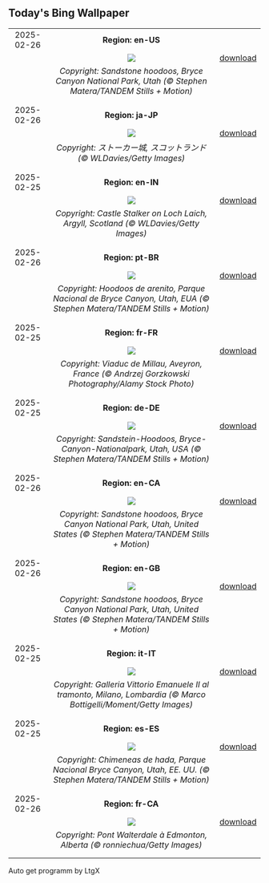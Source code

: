 ## Today's Bing Wallpaper
|      |      |      |
| :----: | :----: | :----: |
|2025-02-26|**Region: en-US**||
||![](https://www.bing.com/th?id=OHR.BryceHoodoos_EN-US2334649046_UHD.jpg&pid=hp&w=1152&h=648&rs=1&c=4)| [download](https://www.bing.com/th?id=OHR.BryceHoodoos_EN-US2334649046_UHD.jpg)|
||*Copyright: Sandstone hoodoos, Bryce Canyon National Park, Utah (© Stephen Matera/TANDEM Stills + Motion)*
||
|||
|2025-02-26|**Region: ja-JP**||
||![](https://www.bing.com/th?id=OHR.ArgyllStalker_JA-JP1121064297_UHD.jpg&pid=hp&w=1152&h=648&rs=1&c=4)| [download](https://www.bing.com/th?id=OHR.ArgyllStalker_JA-JP1121064297_UHD.jpg)|
||*Copyright: ストーカー城, スコットランド (© WLDavies/Getty Images)*
||
|||
|2025-02-25|**Region: en-IN**||
||![](https://www.bing.com/th?id=OHR.ArgyllStalker_EN-IN2644083090_UHD.jpg&pid=hp&w=1152&h=648&rs=1&c=4)| [download](https://www.bing.com/th?id=OHR.ArgyllStalker_EN-IN2644083090_UHD.jpg)|
||*Copyright: Castle Stalker on Loch Laich, Argyll, Scotland (© WLDavies/Getty Images)*
||
|||
|2025-02-26|**Region: pt-BR**||
||![](https://www.bing.com/th?id=OHR.BryceHoodoos_PT-BR6923982183_UHD.jpg&pid=hp&w=1152&h=648&rs=1&c=4)| [download](https://www.bing.com/th?id=OHR.BryceHoodoos_PT-BR6923982183_UHD.jpg)|
||*Copyright: Hoodoos de arenito, Parque Nacional de Bryce Canyon, Utah, EUA (© Stephen Matera/TANDEM Stills + Motion)*
||
|||
|2025-02-25|**Region: fr-FR**||
||![](https://www.bing.com/th?id=OHR.MillauBridge_FR-FR5934709762_UHD.jpg&pid=hp&w=1152&h=648&rs=1&c=4)| [download](https://www.bing.com/th?id=OHR.MillauBridge_FR-FR5934709762_UHD.jpg)|
||*Copyright: Viaduc de Millau, Aveyron, France (© Andrzej Gorzkowski Photography/Alamy Stock Photo)*
||
|||
|2025-02-25|**Region: de-DE**||
||![](https://www.bing.com/th?id=OHR.BryceHoodoos_DE-DE7316141560_UHD.jpg&pid=hp&w=1152&h=648&rs=1&c=4)| [download](https://www.bing.com/th?id=OHR.BryceHoodoos_DE-DE7316141560_UHD.jpg)|
||*Copyright: Sandstein-Hoodoos, Bryce-Canyon-Nationalpark, Utah, USA (© Stephen Matera/TANDEM Stills + Motion)*
||
|||
|2025-02-26|**Region: en-CA**||
||![](https://www.bing.com/th?id=OHR.BryceHoodoos_EN-CA7439537445_UHD.jpg&pid=hp&w=1152&h=648&rs=1&c=4)| [download](https://www.bing.com/th?id=OHR.BryceHoodoos_EN-CA7439537445_UHD.jpg)|
||*Copyright: Sandstone hoodoos, Bryce Canyon National Park, Utah, United States (© Stephen Matera/TANDEM Stills + Motion)*
||
|||
|2025-02-26|**Region: en-GB**||
||![](https://www.bing.com/th?id=OHR.BryceHoodoos_EN-GB1524631248_UHD.jpg&pid=hp&w=1152&h=648&rs=1&c=4)| [download](https://www.bing.com/th?id=OHR.BryceHoodoos_EN-GB1524631248_UHD.jpg)|
||*Copyright: Sandstone hoodoos, Bryce Canyon National Park, Utah, United States (© Stephen Matera/TANDEM Stills + Motion)*
||
|||
|2025-02-25|**Region: it-IT**||
||![](https://www.bing.com/th?id=OHR.MilanFashionWeek_IT-IT9622143512_UHD.jpg&pid=hp&w=1152&h=648&rs=1&c=4)| [download](https://www.bing.com/th?id=OHR.MilanFashionWeek_IT-IT9622143512_UHD.jpg)|
||*Copyright: Galleria Vittorio Emanuele II al tramonto, Milano, Lombardia (© Marco Bottigelli/Moment/Getty Images)*
||
|||
|2025-02-25|**Region: es-ES**||
||![](https://www.bing.com/th?id=OHR.BryceHoodoos_ES-ES5738568418_UHD.jpg&pid=hp&w=1152&h=648&rs=1&c=4)| [download](https://www.bing.com/th?id=OHR.BryceHoodoos_ES-ES5738568418_UHD.jpg)|
||*Copyright: Chimeneas de hada, Parque Nacional Bryce Canyon, Utah, EE. UU. (© Stephen Matera/TANDEM Stills + Motion)*
||
|||
|2025-02-26|**Region: fr-CA**||
||![](https://www.bing.com/th?id=OHR.WalterdaleBridge_FR-CA9281333446_UHD.jpg&pid=hp&w=1152&h=648&rs=1&c=4)| [download](https://www.bing.com/th?id=OHR.WalterdaleBridge_FR-CA9281333446_UHD.jpg)|
||*Copyright: Pont Walterdale à Edmonton, Alberta (© ronniechua/Getty Images)*
||
|||

Auto get programm by LtgX
